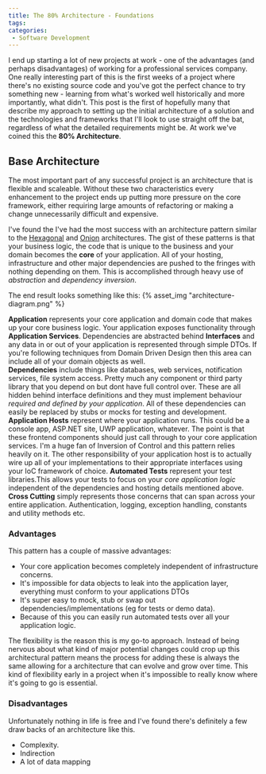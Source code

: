 ```yaml
---
title: The 80% Architecture - Foundations
tags: 
categories: 
 - Software Development
---
```


I end up starting a lot of new projects at work - one of the advantages (and perhaps disadvantages) of working for a professional services company. One really interesting part of this is the first weeks of a project where there's no existing source code and you've got the perfect chance to try something new - learning from what's worked well historically and more importantly, what didn't.
This post is the first of hopefully many that describe my approach to setting up the initial architecture of a solution and the technologies and frameworks that I'll look to use straight off the bat, regardless of what the detailed requirements might be. At work we've coined this the **80% Architecture**.

<!-- More --> 

## Base Architecture

The most important part of any successful project is an architecture that is flexible and scaleable. Without these two characteristics every enhancement to the project ends up putting more pressure on the core framework, either requiring large amounts of refactoring or making a change unnecessarily difficult and expensive.

I've found the I've had the most success with an architecture pattern similar to the [Hexagonal](http://alistair.cockburn.us/Hexagonal+architecture) and [Onion](http://jeffreypalermo.com/blog/the-onion-architecture-part-1/) architectures. 
The gist of these patterns is that your business logic, the code that is unique to the business and your domain becomes the  **core** of your application. All of your hosting, infrastructure and other major dependencies are pushed to the fringes with nothing depending on them. This is accomplished through heavy use of *abstraction* and *dependency inversion*.

The end result looks something like this: 
{% asset_img "architecture-diagram.png" %}

**Application** represents your core application and domain code that makes up your core business logic. Your application exposes functionality through **Application Services**. Dependencies are abstracted behind **Interfaces** and any data in or out of your application is represented through simple DTOs. If you're following techniques from Domain Driven Design then this area can include all of your domain objects as well.  
**Dependencies** include things like databases, web services, notification services, file system access. Pretty much any component or third party library that you depend on but dont have full control over. These are all hidden behind interface definitions and they must implement behaviour *required and defined by your application*. All of these dependencies can easily be replaced by stubs or mocks for testing and development. 
**Application Hosts** represent where your application runs. This could be a console app, ASP.NET site, UWP application, whatever. The point is that these frontend  components should just call through to your core application services. I'm a huge fan of Inversion of Control and this pattern relies heavily on it. The other responsibility of your application host is to actually wire up all of your implementations to their appropriate interfaces using your IoC framework of choice. 
**Automated Tests** represent your test libraries.This allows your tests to focus on your *core application logic* independent of the dependencies and hosting details mentioned above. 
**Cross Cutting** simply represents those concerns that can span across your entire application. Authentication, logging, exception handling, constants and utility methods etc.

### Advantages

This pattern has a couple of massive advantages:
 - Your core application becomes completely independent of infrastructure concerns.
 - It's impossible for data objects to leak into the application layer, everything must conform to your applications DTOs
 - It's super easy to mock, stub or swap out dependencies/implementations (eg for tests or demo data).
 - Because of this you can easily run automated tests over all your application logic. 

The flexibility is the reason this is my go-to approach. Instead of being nervous about what kind of major potential changes could crop up this architectural pattern means the process for adding these is always the same allowing for a architecture that can evolve and grow over time. This kind of flexibility early in a project when it's impossible to really know where it's going to go is essential. 

### Disadvantages

Unfortunately nothing in life is free and I've found there's definitely a few draw backs of an architecture like this. 
- Complexity.
- Indirection
- A lot of data mapping
